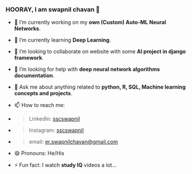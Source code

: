 ### HOORAY, I am swapnil chavan 👋

- 🔭 I’m currently working on my **own (Custom) Auto-ML Neural Networks**.
- 🌱 I’m currently learning **Deep Learning**.
- 👯 I’m looking to collaborate on website with some **AI project in django framework**.
- 🤔 I’m looking for help with **deep neural network algorithms documentation**.
- 💬 Ask me about anything related to **python, R, SQL, Machine learning concepts and projects**.
- 📫 How to reach me: 

- > LinkedIn: [sscswapnil](https://www.linkedin.com/in/sscswapnil/) 
- > Instagram: [sscswapnil](https://www.instagram.com/sscswapnil/) 
- > email: er.swapnilchavan@gmail.com
- 😄 Pronouns: He/His
- ⚡ Fun fact: I watch **study IQ** videos a lot...



